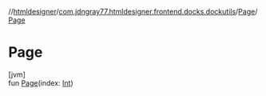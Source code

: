 //[htmldesigner](../../../index.md)/[com.jdngray77.htmldesigner.frontend.docks.dockutils](../index.md)/[Page](index.md)/[Page](-page.md)

# Page

[jvm]\
fun [Page](-page.md)(index: [Int](https://kotlinlang.org/api/latest/jvm/stdlib/kotlin/-int/index.html))
